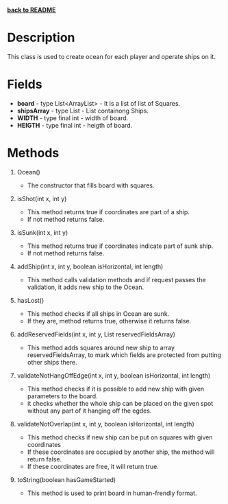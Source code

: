 __[back to README](../README.md)__

# Description
This class is used to create ocean for each player and operate ships on it. 

# Fields
* **board** - type List<ArrayList<Square>> - It is a list of list of Squares.
* **shipsArray** - type List<Ship> - List containong Ships.
* **WIDTH** - type final int - width of board.
* **HEIGTH** - type final int - heigth of board.

# Methods
1. Ocean()
    * The constructor that fills board with squares.

2. isShot(int x, int y)
    * This method returns true if coordinates are part of a ship.
    * If not method returns false.

3. isSunk(int x, int y)
    * This method returns true if coordinates indicate part of sunk ship.
    * If not method returns false.

4. addShip(int x, int y, boolean isHorizontal, int length)
    * This method calls validation methods and if request passes the validation, it adds new ship to the Ocean.

5. hasLost()
    * This method checks if all ships in Ocean are sunk.
    * If they are, method returns true, otherwise it returns false.

6. addReservedFields(int x, int y, List<Square> reservedFieldsArray)
    * This method adds squares around new ship to array reservedFieldsArray, to mark which fields are protected from putting other ships there.

7. validateNotHangOffEdge(int x, int y, boolean isHorizontal, int length)
    * This method checks if it is possible to add new ship with given parameters to the board.
    * it checks whether the whole ship can be placed on the given spot without any part of it hanging off the egdes.

8. validateNotOverlap(int x, int y, boolean isHorizontal, int length)
    * This method checks if new ship can be put on squares with given coordinates
    * If these coordinates are occupied by another ship, the method will return false.
    * If these coordinates are free, it will return true.

9. toString(boolean hasGameStarted)
    * This method is used to print board in human-frendly format.
